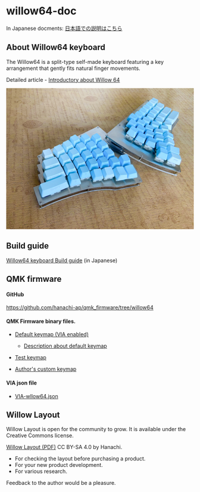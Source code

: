 # willow64-doc
 In Japanese docments: [日本語での説明はこちら](README_JP.md)

## About Willow64 keyboard

The Willow64 is a split-type self-made keyboard featuring a key arrangement that gently fits natural finger movements.


Detailed article - [Introductory about Willow 64](https://coal.hatenablog.com/entry/2020/12/04/231923)


  <img src="img/img00.jpg" alt="Willow64" title="willow64 keyboard">


## Build guide

 [Willow64 keyboard Build guide](buildguide-willow64-r2.md)  (in Japanese) 


## QMK firmware

#### GitHub
  
  https://github.com/hanachi-ap/qmk_firmware/tree/willow64


#### QMK Firmware binary files.

  - [Default keymap (VIA enabled)](https://github.com/hanachi-ap/willow64-doc/releases/download/rev2.3.1/willow_willow64_via_default.hex)

    -  [Description about default keymap](./default-keymap.md)


  - [Test keymap](https://github.com/hanachi-ap/willow64-doc/releases/download/rev2.3.1/willow_willow64_buildtest.hex)

  - [Author's custom keymap](https://github.com/hanachi-ap/willow64-doc/releases/download/rev2.3.1/willow_willow64_via_hanachi.hex)


#### VIA json file

  - [VIA-wllow64.json](https://github.com/hanachi-ap/willow64-doc/releases/download/rev2.3.1/VIA_keymap_wllow64.json)

## Willow Layout

Willow Layout is open for the community to grow.
It is available under the Creative Commons license.

 [Willow Layout (PDF)](https://github.com/hanachi-ap/willow64-doc/blob/main/img/willow_layout_v1.pdf)  CC BY-SA 4.0 by Hanachi.

- For checking the layout before purchasing a product.
- For your new product development.
- For various research.

Feedback to the author would be a pleasure.

